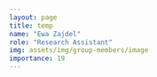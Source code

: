 ```yaml
---
layout: page
title: temp
name: "Ewa Zajdel"
role: "Research Assistant"
img: assets/img/group-members/image
importance: 19
---
```



